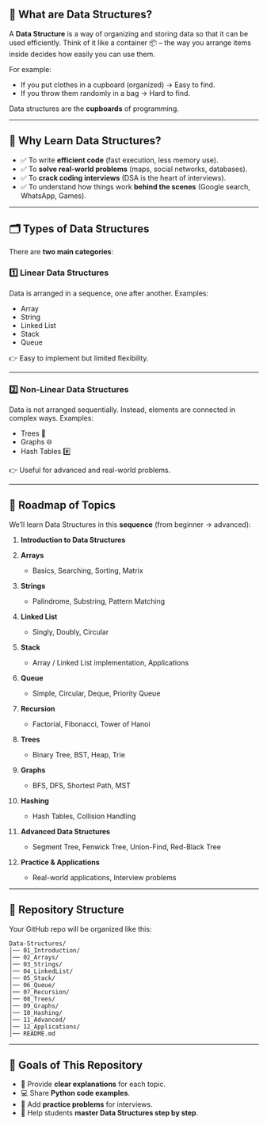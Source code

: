 ## 🧾 What are Data Structures?

A **Data Structure** is a way of organizing and storing data so that it can be used efficiently.
Think of it like a container 📦 – the way you arrange items inside decides how easily you can use them.

For example:

* If you put clothes in a cupboard (organized) → Easy to find.
* If you throw them randomly in a bag → Hard to find.

Data structures are the **cupboards** of programming.

---

## 🎯 Why Learn Data Structures?

* ✅ To write **efficient code** (fast execution, less memory use).
* ✅ To **solve real-world problems** (maps, social networks, databases).
* ✅ To **crack coding interviews** (DSA is the heart of interviews).
* ✅ To understand how things work **behind the scenes** (Google search, WhatsApp, Games).

---

## 🗂️ Types of Data Structures

There are **two main categories**:

### 1️⃣ Linear Data Structures

Data is arranged in a sequence, one after another.
Examples:

* Array
* String
* Linked List
* Stack
* Queue

👉 Easy to implement but limited flexibility.

---

### 2️⃣ Non-Linear Data Structures

Data is not arranged sequentially. Instead, elements are connected in complex ways.
Examples:

* Trees 🌳
* Graphs 🌐
* Hash Tables #️⃣

👉 Useful for advanced and real-world problems.

---

## 📑 Roadmap of Topics

We’ll learn Data Structures in this **sequence** (from beginner → advanced):

1. **Introduction to Data Structures**
2. **Arrays**

   * Basics, Searching, Sorting, Matrix
3. **Strings**

   * Palindrome, Substring, Pattern Matching
4. **Linked List**

   * Singly, Doubly, Circular
5. **Stack**

   * Array / Linked List implementation, Applications
6. **Queue**

   * Simple, Circular, Deque, Priority Queue
7. **Recursion**

   * Factorial, Fibonacci, Tower of Hanoi
8. **Trees**

   * Binary Tree, BST, Heap, Trie
9. **Graphs**

   * BFS, DFS, Shortest Path, MST
10. **Hashing**

    * Hash Tables, Collision Handling
11. **Advanced Data Structures**

    * Segment Tree, Fenwick Tree, Union-Find, Red-Black Tree
12. **Practice & Applications**

    * Real-world applications, Interview problems

---

## 📂 Repository Structure

Your GitHub repo will be organized like this:

```
Data-Structures/
│── 01_Introduction/
│── 02_Arrays/
│── 03_Strings/
│── 04_LinkedList/
│── 05_Stack/
│── 06_Queue/
│── 07_Recursion/
│── 08_Trees/
│── 09_Graphs/
│── 10_Hashing/
│── 11_Advanced/
│── 12_Applications/
│── README.md
```

---

## 🌟 Goals of This Repository

* 📘 Provide **clear explanations** for each topic.
* 💻 Share **Python code examples**.
* 📝 Add **practice problems** for interviews.
* 🎯 Help students **master Data Structures step by step**.